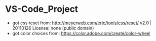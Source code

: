 # VS-Code_Project
- got css reset from: http://meyerweb.com/eric/tools/css/reset/ 
   v2.0 | 20110126
   License: none (public domain)
- got color choices from: https://color.adobe.com/create/color-wheel